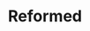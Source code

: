 ---
title: Reformed
crosslinks:
- Christianity
- ReformedHumor
- judaism
- philosophy
- worldnews
- Christians
- news
- TrueChristian
- Catholicism
- TheArmorofGod
- CrazyIdeas
- reformedwomen
- announcements
- Judaism
- ReformedLeft
- ChurchPlanters
- theology
- BestOfReports
- science
---